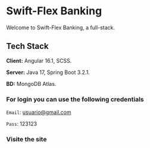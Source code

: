 # Swift-Flex Banking

Welcome to Swift-Flex Banking, a full-stack.

## Tech Stack
**Client:** Angular 16.1, SCSS.

**Server:** Java 17, Spring Boot 3.2.1.

**BD:** MongoDB Atlas.

### For login you can use the following credentials
`Email`: usuario@gmail.com

`Pass`: 123123


### Visite the site
